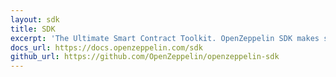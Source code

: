 ```yaml
---
layout: sdk
title: SDK
excerpt: 'The Ultimate Smart Contract Toolkit. OpenZeppelin SDK makes smart contract development easy. Save hours of development time by compiling, upgrading, deploying, and interacting with smart contracts with our CLI.'
docs_url: https://docs.openzeppelin.com/sdk
github_url: https://github.com/OpenZeppelin/openzeppelin-sdk
---
```

